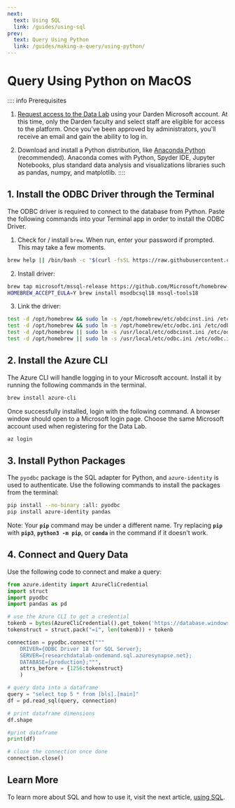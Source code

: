 ```yaml
---
next:
  text: Using SQL
  link: /guides/using-sql
prev: 
  text: Query Using Python
  link: /guides/making-a-query/using-python/
---
```


<script setup>
import ActionButton from '../../../../.vitepress/theme/components/ActionButton.vue'
import CenterLevel from '../../../../.vitepress/theme/components/CenterLevel.vue'
import ImageFrame from '../../../../.vitepress/theme/components/ImageFrame.vue'
</script>

# Query Using Python on MacOS

:::: info Prerequisites
1. [Request access to the Data Lab](https://servicedesk.darden.virginia.edu/support/catalog/items/90) using your Darden Microsoft account. At this time, only the Darden faculty and select staff are eligible for access to the platform. Once you've been approved by administrators, you'll receive an email and gain the ability to log in. 

2. Download and install a Python distribution, like [Anaconda Python](https://www.anaconda.com/download) (recommended). Anaconda comes with Python, Spyder IDE, Jupyter Notebooks, plus standard data analysis and visualizations libraries such as pandas, numpy, and matplotlib.
::::


## 1. Install the ODBC Driver through the Terminal
The ODBC driver is required to connect to the database from Python. Paste the following commands into your Terminal app in order to install the ODBC Driver. 

1. Check for / install `brew`. When run, enter your password if prompted. This may take a few moments.
```bash
brew help || /bin/bash -c "$(curl -fsSL https://raw.githubusercontent.com/Homebrew/install/HEAD/install.sh)"
```  
2. Install driver:
```bash
brew tap microsoft/mssql-release https://github.com/Microsoft/homebrew-mssql-release
HOMEBREW_ACCEPT_EULA=Y brew install msodbcsql18 mssql-tools18
```  
3. Link the driver:
```bash
test -d /opt/homebrew && sudo ln -s /opt/homebrew/etc/obdcinst.ini /etc/odbcinst.ini
test -d /opt/homebrew && sudo ln -s /opt/homebrew/etc/odbc.ini /etc/odbc.ini
test -d /opt/homebrew || sudo ln -s /usr/local/etc/odbcinst.ini /etc/odbcinst.ini
test -d /opt/homebrew || sudo ln -s /usr/local/etc/odbc.ini /etc/odbc.ini
```  

## 2. Install the Azure CLI
The Azure CLI will handle logging in to your Microsoft account. Install it by running the following commands in the terminal.

```bash
brew install azure-cli
```
Once successfully installed, login with the following command. A browser window should open to a Microsoft login page. Choose the same Microsoft account used when registering for the Data Lab. 
```bash
az login
```

## 3. Install Python Packages
The `pyodbc` package is the SQL adapter for Python, and `azure-identity` is used to authenticate. Use the following commands to install the packages from the terminal:

```bash
pip install --no-binary :all: pyodbc
pip install azure-identity pandas
```  

Note: Your **`pip`** command may be under a different name. Try replacing **`pip`** with **`pip3`**, **`python3 -m pip`**, or **`conda`** in the command if it doesn't work. 

## 4. Connect and Query Data 
Use the following code to connect and make a query: 

```python
from azure.identity import AzureCliCredential
import struct
import pyodbc 
import pandas as pd

# use the Azure CLI to get a credential
tokenb = bytes(AzureCliCredential().get_token('https://database.windows.net/')[0], "UTF-16-LE")
tokenstruct = struct.pack("=i", len(tokenb)) + tokenb

connection = pyodbc.connect("""
    DRIVER={ODBC Driver 18 for SQL Server};
    SERVER={researchdatalab-ondemand.sql.azuresynapse.net};
    DATABASE={production};""",
    attrs_before = {1256:tokenstruct}
    )

# query data into a dataframe
query = "select top 5 * from [bls].[main]"
df = pd.read_sql(query, connection)

# print dataframe dimensions
df.shape

#print dataframe
print(df)

# close the connection once done
connection.close()
```

## Learn More 

To learn more about SQL and how to use it, visit the next article, [using SQL](/guides/using-sql).